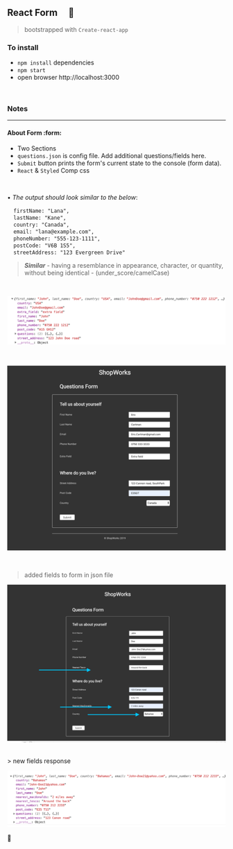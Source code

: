 ## React Form &nbsp; &nbsp; :violin:

> bootstrapped with `Create-react-app`

### To install
- `npm install` dependencies
- `npm start`
- open browser http://localhost:3000


<br/>

### Notes
---------

#### About Form :form:
- Two Sections
- `questions.json` is config file.  Add additional questions/fields here.
- `Submit` button prints the form\'s current state to the console (form data).
- `React` & `Styled` Comp css


<br/>

• _The output should look similar to the below_:


```
  firstName: "Lana",
  lastName: "Kane",
  country: "Canada",
  email: "lana@example.com",
  phoneNumber: "555-123-1111",
  postCode: "V6B 1S5",
  streetAddress: "123 Evergreen Drive"
```


 > ___Similar___ - having a resemblance in appearance, character, or quantity, without being identical          - (under_score/camelCase)


<br/>

 ![sample-reponse](src/images/sample-response.png)

<br/>


 ![react-form](src/images/react-form.png)


 <br/>

> added fields to form in json file

 ![react-form](src/images/added-fields-to-form.png)


<br/>
> new fields response

 ![sample-reponse](src/images/form-data.png)


:100:

